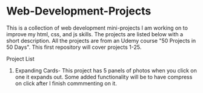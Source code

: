 # Web-Development-Projects
This is a collection of web development mini-projects I am working on to improve my html, css, and js skills. The projects are listed below with a short description. All the projects are from an Udemy course "50 Projects in 50 Days". This first repository will cover projects 1-25. 

Project List
1. Expanding Cards- This project has 5 panels of photos when you click on one it expands out. Some added functionality will be to have compress on click after I finish commmenting on it. 
